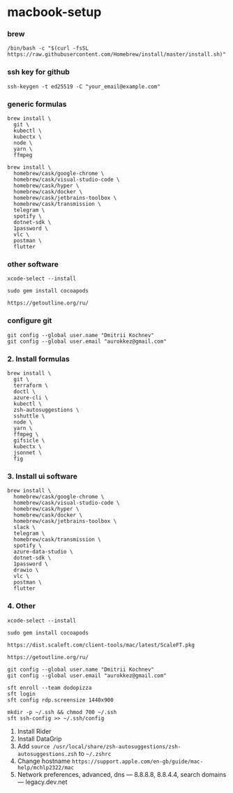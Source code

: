 # macbook-setup

### brew
```
/bin/bash -c "$(curl -fsSL https://raw.githubusercontent.com/Homebrew/install/master/install.sh)"
```

### ssh key for github
```
ssh-keygen -t ed25519 -C "your_email@example.com"
```

### generic formulas
```
brew install \
  git \
  kubectl \
  kubectx \
  node \
  yarn \
  ffmpeg

brew install \
  homebrew/cask/google-chrome \
  homebrew/cask/visual-studio-code \
  homebrew/cask/hyper \
  homebrew/cask/docker \
  homebrew/cask/jetbrains-toolbox \
  homebrew/cask/transmission \
  telegram \
  spotify \
  dotnet-sdk \
  1password \
  vlc \
  postman \
  flutter
```

### other software
```
xcode-select --install
```

```
sudo gem install cocoapods
```

```
https://getoutline.org/ru/
```

### configure git
```
git config --global user.name "Dmitrii Kochnev"
git config --global user.email "aurokkez@gmail.com"
```


### 2. Install formulas
```
brew install \
  git \
  terraform \
  doctl \
  azure-cli \
  kubectl \
  zsh-autosuggestions \
  sshuttle \
  node \
  yarn \
  ffmpeg \
  gifsicle \
  kubectx \
  jsonnet \
  fig
```

### 3. Install ui software
```
brew install \
  homebrew/cask/google-chrome \
  homebrew/cask/visual-studio-code \
  homebrew/cask/hyper \
  homebrew/cask/docker \
  homebrew/cask/jetbrains-toolbox \
  slack \
  telegram \
  homebrew/cask/transmission \
  spotify \
  azure-data-studio \
  dotnet-sdk \
  1password \
  drawio \
  vlc \
  postman \
  flutter
```

### 4. Other
```
xcode-select --install
```

```
sudo gem install cocoapods
```

```
https://dist.scaleft.com/client-tools/mac/latest/ScaleFT.pkg
```

```
https://getoutline.org/ru/
```

```
git config --global user.name "Dmitrii Kochnev"
git config --global user.email "aurokkez@gmail.com"
```

```
sft enroll --team dodopizza
sft login
sft config rdp.screensize 1440x900
```

```
mkdir -p ~/.ssh && chmod 700 ~/.ssh
sft ssh-config >> ~/.ssh/config
```

1. Install Rider
2. Install DataGrip
3. Add `source /usr/local/share/zsh-autosuggestions/zsh-autosuggestions.zsh` to `~/.zshrc`
4. Change hostname `https://support.apple.com/en-gb/guide/mac-help/mchlp2322/mac`
5. Network preferences, advanced, dns — 8.8.8.8, 8.8.4.4, search domains — legacy.dev.net
